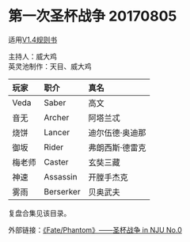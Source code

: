 # 第一次圣杯战争 20170805

适用[V1.4规则书](../../rulebook/Player-Rulebook-V1.4.md)

主持人：威大鸡    
英灵池制作：天目、威大鸡

| 玩家        | 职介           | 真名  |
| :------------- | :-------------| :-----|
| Veda      | Saber | 高文 |
| 音无      | Archer  | 阿塔兰忒 |
| 烧饼 | Lancer | 迪尔伍德·奥迪那 |
| 御坂 | Rider | 弗朗西斯·德雷克 |
| 梅老师 | Caster | 玄奘三藏 |
| 神速 | Assassin | 开膛手杰克 |
| 雾雨 | Berserker | 贝奥武夫 |


复盘合集见该目录。

外部链接：[《Fate/Phantom》——圣杯战争 in NJU No.0](http://alfred-yan.com/%E3%80%8Afatephantom%E3%80%8B-%E5%9C%A3%E6%9D%AF%E6%88%98%E4%BA%89-in-nju-no-0%EF%BC%88%EF%BC%89/)